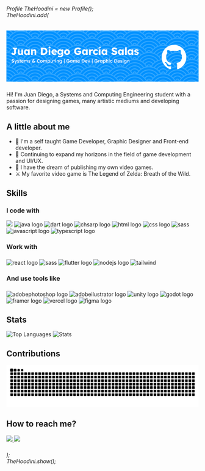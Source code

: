 <h6 align="left">
  Profile TheHoodini = new Profile(); <br>
  TheHoodini.add(

</h6>

###

<div align="center">
  <img src="./pfbanner.png"/>
</div>

###

Hi! I'm Juan Diego, a Systems and Computing Engineering student with a passion for designing games, many artistic mediums and developing software.

<h2>A little about me</h2>

* 🌟 I'm a self taught Game Developer, Graphic Designer and Front-end developer.
* 📖 Continuing to expand my horizons in the field of game development and UI/UX.
* 🎯 I have the dream of publishing my own video games.
* ⚔️ My favorite video game is The Legend of Zelda: Breath of the Wild.

<h2>Skills</h2>

<h3>I code with</h3>
<div>
  <img src="https://img.shields.io/badge/Python-3776AB?style=for-the-badge&logo=python&logoColor=F7DF1E"  />
  <img src="https://img.shields.io/badge/Java-ED8B00?style=for-the-badge&logo=openjdk&logoColor=white" alt="java logo"  />
  <img src="https://img.shields.io/badge/Dart-0175C2?style=for-the-badge&logo=dart&logoColor=white" alt="dart logo"  />
  <img src="https://img.shields.io/badge/C%23-5C2D91?style=for-the-badge&logo=c%2B%2B&logoColor=white" alt="chsarp logo"  />
  <img src="https://img.shields.io/badge/HTML5-E34F26?style=for-the-badge&logo=html5&logoColor=white" alt="html logo"  />
  <img src="https://img.shields.io/badge/CSS3-1572B6?style=for-the-badge&logo=css3&logoColor=white" alt="css logo"  />
  <img src="https://img.shields.io/badge/Sass-CC6699?style=for-the-badge&logo=sass&logoColor=white" alt="sass"/>
  <img src="https://img.shields.io/badge/JavaScript-F7DF1E?style=for-the-badge&logo=javascript&logoColor=black" alt="javascript logo"  />
  <img src="https://img.shields.io/badge/typescript-%23007ACC.svg?style=for-the-badge&logo=typescript&logoColor=white" alt="typescript logo"  />
 
</div>

###

<h3>Work with</h3>

###

<div>
  <img src="https://img.shields.io/badge/React-20232A?style=for-the-badge&logo=react&logoColor=61DAFB" alt="react logo"  />
  <img src="https://img.shields.io/badge/vite-%23646CFF.svg?style=for-the-badge&logo=vite&logoColor=white" alt="sass"/>
  <img src="https://img.shields.io/badge/Flutter-02569B?style=for-the-badge&logo=flutter&logoColor=white" alt="flutter logo"  />
  <img src="https://img.shields.io/badge/Node%20js-43B02A?style=for-the-badge&logo=nodedotjs&logoColor=white" alt="nodejs logo"  />
  <img src="https://img.shields.io/badge/Tailwind_CSS-38B2AC?style=for-the-badge&logo=tailwind-css&logoColor=white" alt="tailwind"/>
</div>

###

<h3>And use tools like</h3>

###

<div>
  <img src="https://img.shields.io/badge/Photoshop-31A8FF?style=for-the-badge&logo=Adobe%20Photoshop&logoColor=black" alt="adobephotoshop logo"  />
  <img src="https://img.shields.io/badge/Illustrator-FF9A00?style=for-the-badge&logo=adobe%20illustrator&logoColor=black" alt="adobeilustrator logo"  />
  <img src="https://img.shields.io/badge/Unity-000000?style=for-the-badge&logo=unity&logoColor=white" alt="unity logo"  />
  <img src="https://img.shields.io/badge/Godot-488cbc?style=for-the-badge&logo=GodotEngine&logoColor=white" alt="godot logo"  />
  <img src="https://img.shields.io/badge/Framer-white?style=for-the-badge&logo=framer&logoColor=black" alt="framer logo" />
  <img src="https://img.shields.io/badge/Vercel-000000?style=for-the-badge&logo=vercel&logoColor=white" alt="vercel logo" />
  <img src="https://img.shields.io/badge/Figma-F24E1E?style=for-the-badge&logo=figma&logoColor=white" alt="figma logo" />
</div>

###

<h2>Stats</h2>

![Top Languages](https://github-readme-stats.vercel.app/api/top-langs/?username=TheHoodini&layout=donut&theme=prussian&hide_border=true)
![Stats](https://github-readme-stats.vercel.app/api?username=TheHoodini&theme=prussian&show_icons=true&hide_border=true&count_private=true)

<h2>Contributions</h2>
<img src="https://raw.githubusercontent.com/TheHoodini/TheHoodini/output/snake.svg" alt="Snake animation" />

###

<h2>How to reach me?</h2>
<a href='https://www.linkedin.com/in/juan-diego-garc%C3%ADa-salas-b80266268/' target='blank'>
  <img src="https://img.shields.io/badge/LinkedIn-0077B5?style=for-the-badge&logo=linkedin&logoColor=white" height='40'>
</a>
<a href='https://www.behance.net/thehoodini' target='blank'>
  <img src="https://img.shields.io/badge/Behance-0054F7?style=for-the-badge&logo=behance&logoColor=white" height='40'>
</a>

###

<h6 align="left">
  ); <br>
  TheHoodini.show();
</h6>
